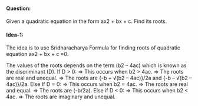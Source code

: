 #### Question:

Given a quadratic equation in the form ax2 + bx + c. Find its roots.

#### Idea-1:

The idea is to use Sridharacharya Formula for finding roots of quadratic equation ax2 + bx + c =0.

The values of the roots depends on the term (b2 – 4ac) which is known as the discriminant (D).
If D > 0:
=> This occurs when b2 > 4ac.
=> The roots are real and unequal.
=> The roots are {-b + √(b2 – 4ac)}/2a and {-b – √(b2 – 4ac)}/2a.
Else If D = 0:
=> This occurs when b2 = 4ac.
=> The roots are real and equal.
=> The roots are (-b/2a).
Else if D < 0:
=> This occurs when b2 < 4ac.
=> The roots are imaginary and unequal.
